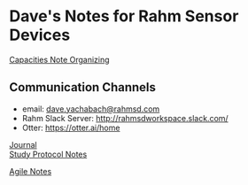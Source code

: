 # Dave's Notes for Rahm Sensor Devices

[Capacities Note Organizing](https://app.capacities.io/119cbccf-a05f-4b75-a809-ff354a2ca770?section=calendar)

## Communication Channels

- email: dave.yachabach@rahmsd.com  
- Rahm Slack Server: <http://rahmsdworkspace.slack.com/>
- Otter: <https://otter.ai/home>

[Journal][jl]  
[Study Protocol Notes][spn]  

[Agile Notes][ag]  

[jl]:./journal.md
[spn]:./protocol-notes.md
[tt]:./timesheet.md
[ag]:./agile.md